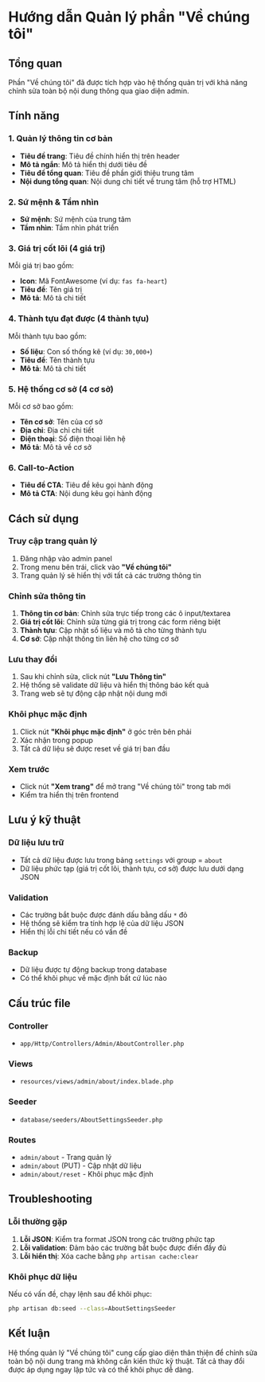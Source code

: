# Hướng dẫn Quản lý phần "Về chúng tôi"

## Tổng quan

Phần "Về chúng tôi" đã được tích hợp vào hệ thống quản trị với khả năng chỉnh sửa toàn bộ nội dung thông qua giao diện admin.

## Tính năng

### 1. Quản lý thông tin cơ bản
- **Tiêu đề trang**: Tiêu đề chính hiển thị trên header
- **Mô tả ngắn**: Mô tả hiển thị dưới tiêu đề
- **Tiêu đề tổng quan**: Tiêu đề phần giới thiệu trung tâm
- **Nội dung tổng quan**: Nội dung chi tiết về trung tâm (hỗ trợ HTML)

### 2. Sứ mệnh & Tầm nhìn
- **Sứ mệnh**: Sứ mệnh của trung tâm
- **Tầm nhìn**: Tầm nhìn phát triển

### 3. Giá trị cốt lõi (4 giá trị)
Mỗi giá trị bao gồm:
- **Icon**: Mã FontAwesome (ví dụ: `fas fa-heart`)
- **Tiêu đề**: Tên giá trị
- **Mô tả**: Mô tả chi tiết

### 4. Thành tựu đạt được (4 thành tựu)
Mỗi thành tựu bao gồm:
- **Số liệu**: Con số thống kê (ví dụ: `30,000+`)
- **Tiêu đề**: Tên thành tựu
- **Mô tả**: Mô tả chi tiết

### 5. Hệ thống cơ sở (4 cơ sở)
Mỗi cơ sở bao gồm:
- **Tên cơ sở**: Tên của cơ sở
- **Địa chỉ**: Địa chỉ chi tiết
- **Điện thoại**: Số điện thoại liên hệ
- **Mô tả**: Mô tả về cơ sở

### 6. Call-to-Action
- **Tiêu đề CTA**: Tiêu đề kêu gọi hành động
- **Mô tả CTA**: Nội dung kêu gọi hành động

## Cách sử dụng

### Truy cập trang quản lý
1. Đăng nhập vào admin panel
2. Trong menu bên trái, click vào **"Về chúng tôi"**
3. Trang quản lý sẽ hiển thị với tất cả các trường thông tin

### Chỉnh sửa thông tin
1. **Thông tin cơ bản**: Chỉnh sửa trực tiếp trong các ô input/textarea
2. **Giá trị cốt lõi**: Chỉnh sửa từng giá trị trong các form riêng biệt
3. **Thành tựu**: Cập nhật số liệu và mô tả cho từng thành tựu
4. **Cơ sở**: Cập nhật thông tin liên hệ cho từng cơ sở

### Lưu thay đổi
1. Sau khi chỉnh sửa, click nút **"Lưu Thông tin"**
2. Hệ thống sẽ validate dữ liệu và hiển thị thông báo kết quả
3. Trang web sẽ tự động cập nhật nội dung mới

### Khôi phục mặc định
1. Click nút **"Khôi phục mặc định"** ở góc trên bên phải
2. Xác nhận trong popup
3. Tất cả dữ liệu sẽ được reset về giá trị ban đầu

### Xem trước
- Click nút **"Xem trang"** để mở trang "Về chúng tôi" trong tab mới
- Kiểm tra hiển thị trên frontend

## Lưu ý kỹ thuật

### Dữ liệu lưu trữ
- Tất cả dữ liệu được lưu trong bảng `settings` với group = `about`
- Dữ liệu phức tạp (giá trị cốt lõi, thành tựu, cơ sở) được lưu dưới dạng JSON

### Validation
- Các trường bắt buộc được đánh dấu bằng dấu `*` đỏ
- Hệ thống sẽ kiểm tra tính hợp lệ của dữ liệu JSON
- Hiển thị lỗi chi tiết nếu có vấn đề

### Backup
- Dữ liệu được tự động backup trong database
- Có thể khôi phục về mặc định bất cứ lúc nào

## Cấu trúc file

### Controller
- `app/Http/Controllers/Admin/AboutController.php`

### Views
- `resources/views/admin/about/index.blade.php`

### Seeder
- `database/seeders/AboutSettingsSeeder.php`

### Routes
- `admin/about` - Trang quản lý
- `admin/about` (PUT) - Cập nhật dữ liệu
- `admin/about/reset` - Khôi phục mặc định

## Troubleshooting

### Lỗi thường gặp
1. **Lỗi JSON**: Kiểm tra format JSON trong các trường phức tạp
2. **Lỗi validation**: Đảm bảo các trường bắt buộc được điền đầy đủ
3. **Lỗi hiển thị**: Xóa cache bằng `php artisan cache:clear`

### Khôi phục dữ liệu
Nếu có vấn đề, chạy lệnh sau để khôi phục:
```bash
php artisan db:seed --class=AboutSettingsSeeder
```

## Kết luận

Hệ thống quản lý "Về chúng tôi" cung cấp giao diện thân thiện để chỉnh sửa toàn bộ nội dung trang mà không cần kiến thức kỹ thuật. Tất cả thay đổi được áp dụng ngay lập tức và có thể khôi phục dễ dàng.